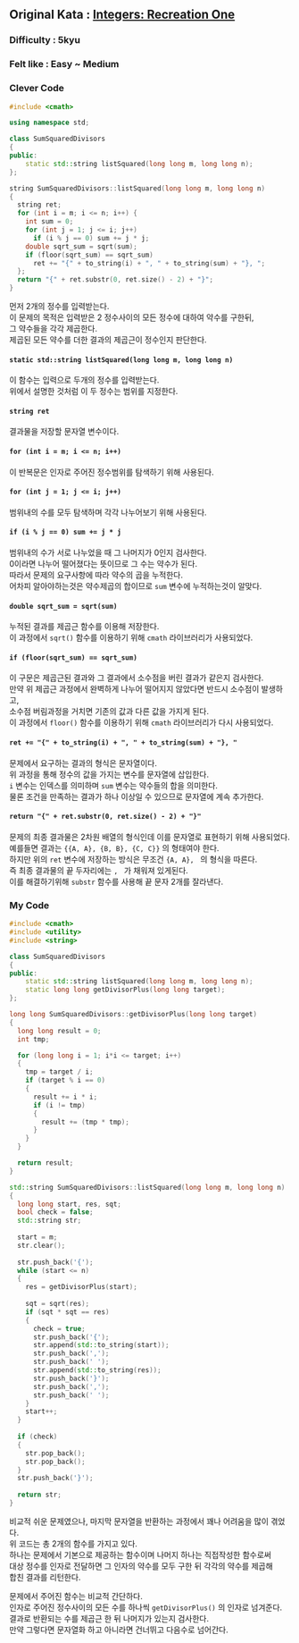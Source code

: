 ## Original Kata : [Integers: Recreation One](https://www.codewars.com/kata/55aa075506463dac6600010d/solutions/cpp)  

### Difficulty : 5kyu  
### Felt like : Easy ~ Medium  

### Clever Code  
``` C++
#include <cmath>

using namespace std;

class SumSquaredDivisors
{
public:
    static std::string listSquared(long long m, long long n);
};

string SumSquaredDivisors::listSquared(long long m, long long n)
{
  string ret;
  for (int i = m; i <= n; i++) {
    int sum = 0;
    for (int j = 1; j <= i; j++)
      if (i % j == 0) sum += j * j;
    double sqrt_sum = sqrt(sum);
    if (floor(sqrt_sum) == sqrt_sum)
      ret += "{" + to_string(i) + ", " + to_string(sum) + "}, ";
  };
  return "{" + ret.substr(0, ret.size() - 2) + "}";
}
```

먼저 2개의 정수를 입력받는다.  
이 문제의 목적은 입력받은 2 정수사이의 모든 정수에 대하여 약수를 구한뒤,  
그 약수들을 각각 제곱한다.  
제곱된 모든 약수를 더한 결과의 제곱근이 정수인지 판단한다.  

#### `static std::string listSquared(long long m, long long n)`  
이 함수는 입력으로 두개의 정수를 입력받는다.  
위에서 설명한 것처럼 이 두 정수는 범위를 지정한다.  

#### `string ret`  
결과물을 저장할 문자열 변수이다.  

#### `for (int i = m; i <= n; i++)`  
이 반복문은 인자로 주어진 정수범위를 탐색하기 위해 사용된다.  

#### `for (int j = 1; j <= i; j++)` 
범위내의 수를 모두 탐색하며 각각 나누어보기 위해 사용된다.

#### `if (i % j == 0) sum += j * j`  
범위내의 수가 서로 나누었을 때 그 나머지가 0인지 검사한다.  
0이라면 나누어 떨어졌다는 뜻이므로 그 수는 약수가 된다.  
따라서 문제의 요구사항에 따라 약수의 곱을 누적한다.  
어차피 알아야하는것은 약수제곱의 합이므로 `sum` 변수에 누적하는것이 알맞다.  

#### `double sqrt_sum = sqrt(sum)`  
누적된 결과를 제곱근 함수를 이용해 저장한다.  
이 과정에서 `sqrt()` 함수를 이용하기 위해 `cmath` 라이브러리가 사용되었다.  

#### `if (floor(sqrt_sum) == sqrt_sum)`  
이 구문은 제곱근된 결과와 그 결과에서 소수점을 버린 결과가 같은지 검사한다.  
만약 위 제곱근 과정에서 완벽하게 나누어 떨어지지 않았다면 반드시 소수점이 발생하고,  
소수점 버림과정을 거치면 기존의 값과 다른 값을 가지게 된다.  
이 과정에서 `floor()` 함수를 이용하기 위해 `cmath` 라이브러리가 다시 사용되었다.  

#### `ret += "{" + to_string(i) + ", " + to_string(sum) + "}, "`  
문제에서 요구하는 결과의 형식은 문자열이다.  
위 과정을 통해 정수의 값을 가지는 변수를 문자열에 삽입한다.  
`i` 변수는 인덱스를 의미하며 `sum` 변수는 약수들의 합을 의미한다.  
물론 조건을 만족하는 결과가 하나 이상일 수 있으므로 문자열에 계속 추가한다.  

#### `return "{" + ret.substr(0, ret.size() - 2) + "}"`  
문제의 최종 결과물은 2차원 배열의 형식인데 이를 문자열로 표현하기 위해 사용되었다.  
예를들면 결과는 `{{A, A}, {B, B}, {C, C}}` 의 형태여야 한다.  
하지만 위의 `ret` 변수에 저장하는 방식은 무조건 `{A, A}, ` 의 형식을 따른다.  
즉 최종 결과물의 끝 두자리에는 `, ` 가 채워져 있게된다.  
이를 해결하기위해 `substr` 함수를 사용해 끝 문자 2개를 잘라낸다.  

### My Code  
``` C++
#include <cmath>
#include <utility>
#include <string>

class SumSquaredDivisors
{
public:
    static std::string listSquared(long long m, long long n);
    static long long getDivisorPlus(long long target);
};

long long SumSquaredDivisors::getDivisorPlus(long long target)
{
  long long result = 0;
  int tmp;

  for (long long i = 1; i*i <= target; i++)
  {
    tmp = target / i;
    if (target % i == 0)
    {
      result += i * i;
      if (i != tmp)
      {
        result += (tmp * tmp);
      }
    }
  }

  return result;
}

std::string SumSquaredDivisors::listSquared(long long m, long long n)
{
  long long start, res, sqt;
  bool check = false;
  std::string str;
  
  start = m;
  str.clear();
  
  str.push_back('{');
  while (start <= n)
  {
    res = getDivisorPlus(start);
    
    sqt = sqrt(res);
    if (sqt * sqt == res)
    {
      check = true;
      str.push_back('{');
      str.append(std::to_string(start));
      str.push_back(',');
      str.push_back(' ');
      str.append(std::to_string(res));
      str.push_back('}');
      str.push_back(',');
      str.push_back(' ');
    }
    start++;
  }
  
  if (check)
  {
    str.pop_back();
    str.pop_back();
  }
  str.push_back('}');
  
  return str;
}
```

비교적 쉬운 문제였으나, 마지막 문자열을 반환하는 과정에서 꽤나 어려움을 많이 겪었다.  
위 코드는 총 2개의 함수를 가지고 있다.  
하나는 문제에서 기본으로 제공하는 함수이며 나머지 하나는 직접작성한 함수로써  
대상 정수를 인자로 전달하면 그 인자의 약수를 모두 구한 뒤 각각의 약수를 제곱해  
합친 결과를 리턴한다.  

문제에서 주어진 함수는 비교적 간단하다.  
인자로 주어진 정수사이의 모든 수를 하나씩 `getDivisorPlus()` 의 인자로 넘겨준다.  
결과로 반환되는 수를 제곱근 한 뒤 나머지가 있는지 검사한다.  
만약 그렇다면 문자열화 하고 아니라면 건너뛰고 다음수로 넘어간다.  